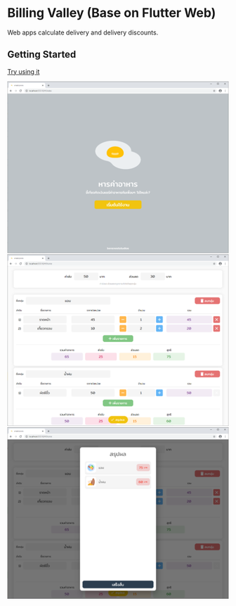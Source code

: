 # Billing Valley (Base on Flutter Web)

Web apps calculate delivery and delivery discounts.

## Getting Started

[Try using it](https://github.com/benznest/billing_valley/web/)

![Billing Valley ](screenshots/1.png)
![Billing Valley ](screenshots/2.png)
![Billing Valley ](screenshots/3.png)